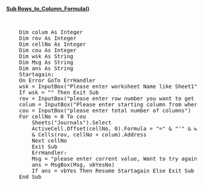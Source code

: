 
<a href="red">**Sub Rows_to_Column_Formula()**</a>
<pre>


	Dim colum As Integer
	Dim rov As Integer
	Dim cellNo As Integer
	Dim cou As Integer
	Dim wsk As String
	Dim Msg As String
	Dim ans As String
	Startagain:
	On Error GoTo ErrHandler
	wsk = InputBox("Please enter worksheet Name like Sheet1")
	If wsk = "" Then Exit Sub
	rov = InputBox("please enter row number you want to get value from like row no 1 or 2")
	colum = InputBox("Please enter starting column from where first value comes")
	cou = InputBox("please enter total number of columns")
	For cellNo = 0 To cou
		Sheets("Journals").Select
		ActiveCell.Offset(cellNo, 0).Formula = "=" & "'" & wsk & "'" & "!" _
		& Cells(rov, cellNo + colum).Address
		Next cellNo
		Exit Sub
		ErrHandler:
		Msg = "please enter corrent value, Want to try again"
		ans = MsgBox(Msg, vbYesNo)
		If ans = vbYes Then Resume Startagain Else Exit Sub
	End Sub
	
